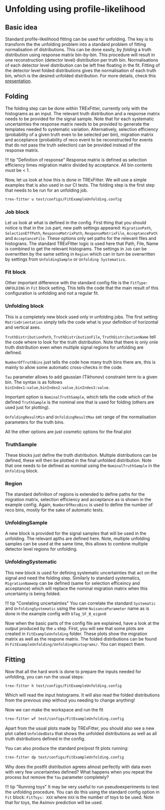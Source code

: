 # Unfolding using profile-likelihood

## Basic idea
Standard profile-likelihood fitting can be used for unfolding.
The key is to transform the the unfolding problem into a standard problem of fitting normalisation of distributions.
This can be done easily, by _folding_ a truth distribution using response matrix bin-by-bin.
This procedure will result in one reconstruction (detector level) distribution per truth bin.
Normalisations of each detector level distribution can be left free floating in the fit.
Fitting of the detector level folded distributions gives the normalisation of each truth bin, which is the desired unfolded distribution.
For more details, check this [presentation](https://indico.cern.ch/event/890060/contributions/3754199/attachments/1991168/3320058/Unfolding_with_TRExFitter.pdf).

## Folding
The folding step can be done within TRExFitter, currently only with the histograms as an input. The relevant truth distribution and a response matrix needs to be provided for the signal sample.
Note that for each systematic uncertainties the response matrix needs to be provided to generate the templates needed fo systematic variation.
Alternatively, selection efficiency (probability of a given truth even to be selected per bin), migration matrix and acceptance (probability of reco event to be reconstructed for events that do not pass the truth selection) can be provided instead of the response matrix.

!!! tip "Definition of response"
    Response matrix is defined as selection efficiency times migration matrix divided by acceptance. All bin contents must be < 1.

Now, let us look at how this is done in TRExFitter. We will use a simple examples that is also used in our CI tests.
The folding step is the first step that needs to be run for an unfolding job.

```bash
trex-fitter u test/configs/FitExampleUnfolding.config
```

### Job block
Let us look at what is defined in the config. 
First thing that you should notice is that in the `Job` part, new path settings appeared: `MigrationPath`, `SelectionEffPath`, `ResponseMatrixPath`, `ResponseMatrixFile`, `AcceptancePath` and `AcceptanceFile`. These options only set paths for the relevant files and histograns.
The standard TRExFItter logic is used here that Path, File, Name is combined to get the relevant histograms.
The settings in `Job` can be overwritten by the same setting in `Region` which can in turn be overwritten by settings from  `UnfoldingSample` or `Unfolding Systematics`.

### Fit block
Other important difference with the standard config file is the `FitType: UNFOLDING` in `Fit` block setting. This tells the code that the main result of this configuration is unfolding and not a regular fit.

### Unfolding block
This is a completely new block used only in unfolding jobs.
The first setting `MatrixOrientation` simply tells the code what is your definition of horizontal and vertical axes.

`TruthDistributionPath`, `TruthDistributionFile`, `TruthDistributionName` tell the code where to look for the truth distribution. Note that there is only onle truth distribution even when multiple signal regions for unfolding are defined.

`NumberOfTruthBins` just tells the code how many truth bins there are, this is mainly to allow some automatic cross-checks in the code.

`Tau` parameter allows to add gaussian (Tikhonov) constraint term to a given bin. The syntax is as follows `binIndex1:value,binIndex2:value,binIndex3:value`.

Important option is `NominalTruthSample`, which tells the code which of the defined `TruthSample` is the nominal one that is used for folding (others are used just for plotting).

`UnfoldingResultMin` and `UnfoldingResultMax` set range of the normalisation parameters for the truth bins.

All the other options are just cosmetic options for the final plot

### TruthSample
These blocks just define the truth distribution. Multiple distributions can be defined, these will then be plotted in the final unfolded distribution. Note that one needs to be defined as nominal using the `NominalTruthSample` in the `Unfolding` block.

### Region
The standard definition of regions is extended to define paths for the migration matrix, selection efficiency and acceptance as is shown in the example config.
Again, `NumberOfRecoBins` is used to define the number of reco bins, mostly for the sake of automatic tests.

### UnfoldingSample
A new block is provided for the signal samples that will be used in the unfolding. The relevant apths are defined here. Note, multiple unfolding samples can be used at the same time, this allows to combine multiple detector level regions for unfolding. 

### UnfoldingSystematic
This new block is used for defining systematic uncertainties that act on the signal and need the folding step. Similarly to standard systematics, `MigrationNameUp` can be defined (same for selection efficeincy and acceptance) which will replace the nominal migration matrix when this uncertainty is being folded.

!!! tip "Corelating uncertainties"
    You can correlate the standard `Systematic` and `UnfoldingSystematic` using the same `NuisanceParameter` name as is done in the example config with `bTag_SF_B_eigen0`

Now when the basic parts of the config file are explained, have a look at the output produced by the `u` step.
First, you will see that some plots are created in `FitExampleUnfolding` folder. These plots show the migration matrix as well as the respone matrix.
The folded distributions can be found in `FitExampleUnfolding/UnfoldingHistograms/`. You can inspect them.

## Fitting
Now that all the hard work is done to prepare the inputs needed for unfolding, you can run the usual steps:

```bash
trex-fitter h test/configs/FitExampleUnfolding.config
```

Which will read the input histograms. It will also read the folded distributions from the previous step without you needing to change anything!

Now we can make the workspace and run the fit

```bash
trex-fitter wf test/configs/FitExampleUnfolding.config
```

Apart from the usual plots made by TRExFitter, you should also see a new plot called `UnfoldedData` that shows the unfolded distributions as well as all truth distributions defined in the config.

You can also produce the standard pre/post fit plots running:

```bash
trex-fitter dp test/configs/FitExampleUnfolding.config
```

Why does the postfit distribution agrees almost perfectly with data even with very few uncertainties defined?
What happens when you repeat the process but remove the `Tau` parameter completely?

!!! tip "Running toys"
    It may be very useful to run pseudoexperiments to test the unfolding procedure. You can do this using the standard config option in `Fit` block: `FitToys: XXX` where `XXX` is the number of toys to be used. Note that for toys, the Asimov prediction will be used.
